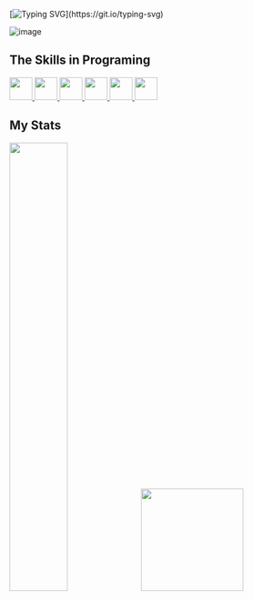 [![Typing SVG](https://readme-typing-svg.demolab.com?font=Braah+One&pause=1000&color=FFFFFF&background=03030300&width=414&height=41&lines=Welcome+to+my+Profile;Settle+where+you+want...)](https://git.io/typing-svg)

![image](https://mir-s3-cdn-cf.behance.net/project_modules/max_1200/5eeea355389655.59822ff824b72.gif)

<h2> The Skills in Programing </h2>
<a href= https://github.com/umthiago?tab=repositories&q=&type=&language=javascript&sort= > <img width ='40px' src ='https://raw.githubusercontent.com/rahulbanerjee26/githubAboutMeGenerator/main/icons/javascript.svg'> </a>
<a href= https://github.com/umthiago?tab=repositories&q=&type=&language=reactjs&sort= > <img width ='40px' src ='https://raw.githubusercontent.com/rahulbanerjee26/githubAboutMeGenerator/main/icons/java.svg'> </a>
<a href= https://github.com/umthiago?tab=repositories&q=&type=&language=reactnative&sort= > <img width ='40px' src ='https://raw.githubusercontent.com/rahulbanerjee26/githubAboutMeGenerator/main/icons/css.svg'> </a>
<a href= https://github.com/umthiago?tab=repositories&q=&type=&language=nodejs&sort= > <img width ='40px' src ='https://raw.githubusercontent.com/rahulbanerjee26/githubAboutMeGenerator/main/icons/html.svg'> </a>
<a href= https://github.com/umthiago?tab=repositories&q=&type=&language=nodejs&sort= > <img width ='40px' src ='https://raw.githubusercontent.com/rahulbanerjee26/githubAboutMeGenerator/main/icons/python.svg'> </a>
<a href= https://github.com/umthiago?tab=repositories&q=&type=&language=nodejs&sort= > <img width ='40px' src ="https://cdn.jsdelivr.net/gh/devicons/devicon/icons/vscode/vscode-original.svg"> </a>
  
 <h2> My Stats </h2>
<div>
  <img width="45%" src="https://github-readme-stats.vercel.app/api/top-langs/?username=umthiago&layout=compact&theme=github_dark&hide_border=true"/>
   <img height="180em" src="https://github-readme-stats.vercel.app/api?username=umthiago&show_icons=true&theme=dark&include_all_commits=true&count_private=true"/>
</div>



